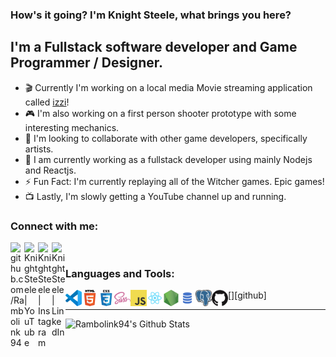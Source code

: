 ### How's it going? I'm Knight Steele, what brings you here?

## I'm a Fullstack software developer and Game Programmer / Designer.

- 🎬 Currently I'm working on a local media Movie streaming application called [izzi][izzi]!
- 🎮 I'm also working on a first person shooter prototype with some interesting mechanics.
- 🍻 I'm looking to collaborate with other game developers, specifically artists.
- 🏢 I am currently working as a fullstack developer using mainly Nodejs and Reactjs.
- ⚡ Fun Fact: I'm currently replaying all of the Witcher games. Epic games!
- 📺 Lastly, I'm slowly getting a YouTube channel up and running.

### Connect with me:

[<img align="left" alt="github.com/Rambolink94" width="22px" src="https://cdn.jsdelivr.net/npm/simple-icons@v3/icons/github.svg" />][github]
[<img align="left" alt="Knight Steele | YouTube" width="22px" src="https://cdn.jsdelivr.net/npm/simple-icons@v3/icons/youtube.svg" />][youtube]
[<img align="left" alt="Knight Steele | Instagram" width="22px" src="https://cdn.jsdelivr.net/npm/simple-icons@v3/icons/instagram.svg" />][instagram]
[<img align="left" alt="Knight Steele | LinkedIn" width="22px" src="https://cdn.jsdelivr.net/npm/simple-icons@v3/icons/linkedin.svg" />][linkedin]

<br />

### Languages and Tools:

<img align="left" alt="Visual Studio Code" width="26px" src="https://raw.githubusercontent.com/github/explore/80688e429a7d4ef2fca1e82350fe8e3517d3494d/topics/visual-studio-code/visual-studio-code.png" />
<img align="left" alt="HTML5" width="26px" src="https://raw.githubusercontent.com/github/explore/80688e429a7d4ef2fca1e82350fe8e3517d3494d/topics/html/html.png" />
<img align="left" alt="CSS3" width="26px" src="https://raw.githubusercontent.com/github/explore/80688e429a7d4ef2fca1e82350fe8e3517d3494d/topics/css/css.png" />
<img align="left" alt="Sass" width="26px" src="https://raw.githubusercontent.com/github/explore/80688e429a7d4ef2fca1e82350fe8e3517d3494d/topics/sass/sass.png" />
<img align="left" alt="JavaScript" width="26px" src="https://raw.githubusercontent.com/github/explore/80688e429a7d4ef2fca1e82350fe8e3517d3494d/topics/javascript/javascript.png" />
<img align="left" alt="React" width="26px" src="https://raw.githubusercontent.com/github/explore/80688e429a7d4ef2fca1e82350fe8e3517d3494d/topics/react/react.png" />
<img align="left" alt="Node.js" width="26px" src="https://raw.githubusercontent.com/github/explore/80688e429a7d4ef2fca1e82350fe8e3517d3494d/topics/nodejs/nodejs.png" />
<img align="left" alt="SQL" width="26px" src="https://raw.githubusercontent.com/github/explore/80688e429a7d4ef2fca1e82350fe8e3517d3494d/topics/sql/sql.png" />
<img align="left" alt="Postgresql" width="26px" src="https://raw.githubusercontent.com/github/explore/80688e429a7d4ef2fca1e82350fe8e3517d3494d/topics/postgresql/postgresql.png" />
[<img align="left" alt="GitHub" width="26px" src="https://raw.githubusercontent.com/github/explore/78df643247d429f6cc873026c0622819ad797942/topics/github/github.png" />][github]

---

<img align="left" alt="Rambolink94's Github Stats" src="https://github-readme-stats.vercel.app/api?username=Rambolink94&show_icons=true&hide_border=true&theme=dark" />

<br />
<br />

[izzi]: https://github.com/Rambolink94/izzi
[github]: https://github.com/Rambolink94
[youtube]: https://www.youtube.com/channel/UCABHPE1wir3z7PyVRAwusWg
[instagram]: https://www.instagram.com/knightsteele/
[linkedin]: https://www.linkedin.com/in/knight-steele-093188189/
